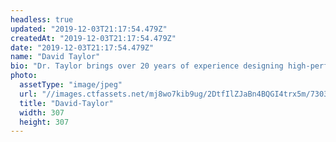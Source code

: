 ```yaml
---
headless: true
updated: "2019-12-03T21:17:54.479Z"
createdAt: "2019-12-03T21:17:54.479Z"
date: "2019-12-03T21:17:54.479Z"
name: "David Taylor"
bio: "Dr. Taylor brings over 20 years of experience designing high-performance computing and networking solutions."
photo:
  assetType: "image/jpeg"
  url: "//images.ctfassets.net/mj8wo7kib9ug/2DtfIlZJaBn4BQGI4trx5m/7303359572dd4a2755099acd3f0320a4/David-Taylor.jpg"
  title: "David-Taylor"
  width: 307
  height: 307
---
```

